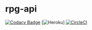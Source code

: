 # rpg-api
[![Codacy Badge](https://api.codacy.com/project/badge/Grade/b794a185abf846ee99cc1f33c140d2c9)](https://app.codacy.com/app/stigakl/rpg-api?utm_source=github.com&utm_medium=referral&utm_content=StigAkl/rpg-api&utm_campaign=Badge_Grade_Dashboard) [![Heroku](https://heroku-badge.herokuapp.com/?app=rpg-api)] [![CircleCI](https://circleci.com/gh/StigAkl/rpg-api.svg?style=svg)](https://circleci.com/gh/StigAkl/rpg-api)
